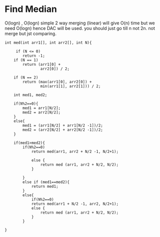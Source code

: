 # Find Median

O(logn) , O(logn) 
simple 2 way merging (linear) will give O(n) time but we need O(logn) hence DAC will be used. 
you should just go till n not 2n. not merge but jst comparing.

```
int med(int arr1[], int arr2[], int N){

     if (N <= 0) 
        return -1; 
    if (N == 1) 
        return (arr1[0] +  
                arr2[0]) / 2; 
                
    if (N == 2) 
        return (max(arr1[0], arr2[0]) +  
                min(arr1[1], arr2[1])) / 2; 

    int med1, med2;

    if(N%2==0){
        med1 = arr1[N/2];
        med2 = arr2[N/2];
    }
    else{
        med1 = (arr1[N/2] + arr1[N/2 -1])/2;
        med2 = (arr2[N/2] + arr2[N/2 -1])/2;
    }

    if(med1>med2){
        if(N%2==0)
            return med(arr1, arr2 + N/2 -1, N/2+1);

            else {
                return med (arr1, arr2 + N/2, N/2);
            }
        
        }
        else if (med1==med2){
            return med1;
        }
        else{
            if(N%2==0)
            return med(arr1 + N/2 -1, arr2, N/2+1);
            else {
                return med (arr1, arr2 + N/2, N/2);
            }
        }

}
```